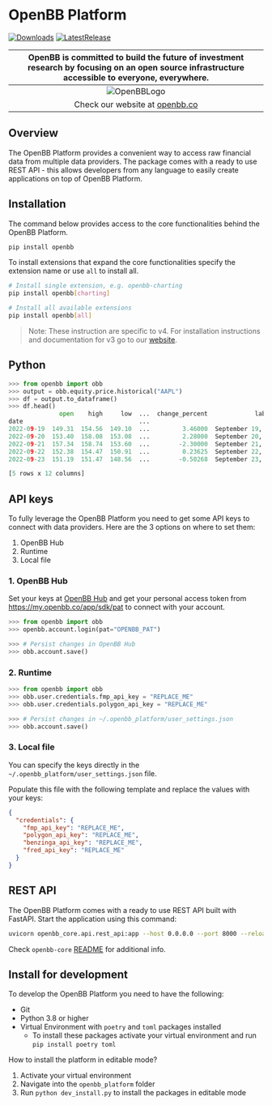 # OpenBB Platform

[![Downloads](https://static.pepy.tech/badge/openbb)](https://pepy.tech/project/openbb)
[![LatestRelease](https://badge.fury.io/py/openbb.svg)](https://github.com/OpenBB-finance/OpenBBTerminal)

| OpenBB is committed to build the future of investment research by focusing on an open source infrastructure accessible to everyone, everywhere. |
|:--:|
| ![OpenBBLogo](https://user-images.githubusercontent.com/25267873/218899768-1f0964b8-326c-4f35-af6f-ea0946ac970b.png) |
| Check our website at [openbb.co](www.openbb.co) |

## Overview

The OpenBB Platform provides a convenient way to access raw financial data from multiple data providers. The package comes with a ready to use REST API - this allows developers from any language to easily create applications on top of OpenBB Platform.

## Installation

The command below provides access to the core functionalities behind the OpenBB Platform.

```bash
pip install openbb
```

To install extensions that expand the core functionalities specify the extension name or use `all` to install all.

```bash
# Install single extension, e.g. openbb-charting
pip install openbb[charting]

# Install all available extensions
pip install openbb[all]
``````

> Note: These instruction are specific to v4. For installation instructions and documentation for v3 go to our [website](https://docs.openbb.co/sdk).

## Python

```python
>>> from openbb import obb
>>> output = obb.equity.price.historical("AAPL")
>>> df = output.to_dataframe()
>>> df.head()
              open    high     low  ...  change_percent             label  change_over_time
date                                ...
2022-09-19  149.31  154.56  149.10  ...         3.46000  September 19, 22          0.034600
2022-09-20  153.40  158.08  153.08  ...         2.28000  September 20, 22          0.022800
2022-09-21  157.34  158.74  153.60  ...        -2.30000  September 21, 22         -0.023000
2022-09-22  152.38  154.47  150.91  ...         0.23625  September 22, 22          0.002363
2022-09-23  151.19  151.47  148.56  ...        -0.50268  September 23, 22         -0.005027

[5 rows x 12 columns]
```

## API keys

To fully leverage the OpenBB Platform you need to get some API keys to connect with data providers. Here are the 3 options on where to set them:

1. OpenBB Hub
2. Runtime
3. Local file

### 1. OpenBB Hub

Set your keys at [OpenBB Hub](https://my.openbb.co/app/sdk/api-keys) and get your personal access token from https://my.openbb.co/app/sdk/pat to connect with your account.

```python
>>> from openbb import obb
>>> openbb.account.login(pat="OPENBB_PAT")

>>> # Persist changes in OpenBB Hub
>>> obb.account.save()
```

### 2. Runtime

```python
>>> from openbb import obb
>>> obb.user.credentials.fmp_api_key = "REPLACE_ME"
>>> obb.user.credentials.polygon_api_key = "REPLACE_ME"

>>> # Persist changes in ~/.openbb_platform/user_settings.json
>>> obb.account.save()
```

### 3. Local file

You can specify the keys directly in the `~/.openbb_platform/user_settings.json` file.

Populate this file with the following template and replace the values with your keys:

```json
{
  "credentials": {
    "fmp_api_key": "REPLACE_ME",
    "polygon_api_key": "REPLACE_ME",
    "benzinga_api_key": "REPLACE_ME",
    "fred_api_key": "REPLACE_ME"
  }
}
```

## REST API

The OpenBB Platform comes with a ready to use REST API built with FastAPI. Start the application using this command:

```bash
uvicorn openbb_core.api.rest_api:app --host 0.0.0.0 --port 8000 --reload
```

Check `openbb-core` [README](https://pypi.org/project/openbb-core/) for additional info.

## Install for development

To develop the OpenBB Platform you need to have the following:

- Git
- Python 3.8 or higher
- Virtual Environment with `poetry` and `toml` packages installed
  - To install these packages activate your virtual environment and run `pip install poetry toml`

How to install the platform in editable mode?

  1. Activate your virtual environment
  1. Navigate into the `openbb_platform` folder
  1. Run `python dev_install.py` to install the packages in editable mode

